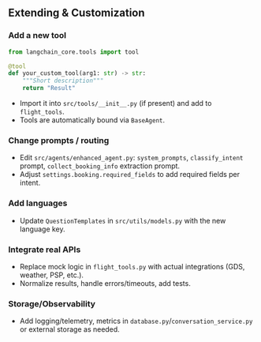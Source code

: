 ## Extending & Customization

### Add a new tool
```python
from langchain_core.tools import tool

@tool
def your_custom_tool(arg1: str) -> str:
    """Short description"""
    return "Result"
```
- Import it into `src/tools/__init__.py` (if present) and add to `flight_tools`.
- Tools are automatically bound via `BaseAgent`.

### Change prompts / routing
- Edit `src/agents/enhanced_agent.py`: `system_prompts`, `classify_intent` prompt, `collect_booking_info` extraction prompt.
- Adjust `settings.booking.required_fields` to add required fields per intent.

### Add languages
- Update `QuestionTemplates` in `src/utils/models.py` with the new language key.

### Integrate real APIs
- Replace mock logic in `flight_tools.py` with actual integrations (GDS, weather, PSP, etc.).
- Normalize results, handle errors/timeouts, add tests.

### Storage/Observability
- Add logging/telemetry, metrics in `database.py`/`conversation_service.py` or external storage as needed.
